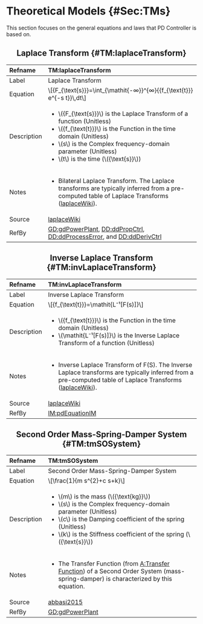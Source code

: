 # Theoretical Models {#Sec:TMs}

This section focuses on the general equations and laws that PD Controller is based on.

<div align="center">

## Laplace Transform {#TM:laplaceTransform}

</div>

|Refname    |TM:laplaceTransform                                                                                                                                                                                                                                                                      |
|:----------|:----------------------------------------------------------------------------------------------------------------------------------------------------------------------------------------------------------------------------------------------------------------------------------------|
|Label      |Laplace Transform                                                                                                                                                                                                                                                                        |
|Equation   |\\[{F\_{\text{s}}}=\int\_{\mathit{-∞}}^{∞}{{f\_{\text{t}}} e^{-s t}}\\,dt\\]                                                                                                                                                                                                             |
|Description|<ul><li>\\({F\_{\text{s}}}\\) is the Laplace Transform of a function (Unitless)</li><li>\\({f\_{\text{t}}}\\) is the Function in the time domain (Unitless)</li><li>\\(s\\) is the Complex frequency-domain parameter (Unitless)</li><li>\\(t\\) is the time (\\({\text{s}}\\))</li></ul>|
|Notes      |<ul><li>Bilateral Laplace Transform. The Laplace transforms are typically inferred from a pre-computed table of Laplace Transforms ([laplaceWiki](./SecReferences.md#laplaceWiki)).</li></ul>                                                                                            |
|Source     |[laplaceWiki](./SecReferences.md#laplaceWiki)                                                                                                                                                                                                                                            |
|RefBy      |[GD:gdPowerPlant](./SecGDs.md#GD:gdPowerPlant), [DD:ddPropCtrl](./SecDDs.md#DD:ddPropCtrl), [DD:ddProcessError](./SecDDs.md#DD:ddProcessError), and [DD:ddDerivCtrl](./SecDDs.md#DD:ddDerivCtrl)                                                                                         |

<div align="center">

## Inverse Laplace Transform {#TM:invLaplaceTransform}

</div>

|Refname    |TM:invLaplaceTransform                                                                                                                                                                                     |
|:----------|:----------------------------------------------------------------------------------------------------------------------------------------------------------------------------------------------------------|
|Label      |Inverse Laplace Transform                                                                                                                                                                                  |
|Equation   |\\[{f\_{\text{t}}}=\mathit{L⁻¹[F(s)]}\\]                                                                                                                                                                   |
|Description|<ul><li>\\({f\_{\text{t}}}\\) is the Function in the time domain (Unitless)</li><li>\\(\mathit{L⁻¹[F(s)]}\\) is the Inverse Laplace Transform of a function (Unitless)</li></ul>                           |
|Notes      |<ul><li>Inverse Laplace Transform of F(S). The Inverse Laplace transforms are typically inferred from a pre-computed table of Laplace Transforms ([laplaceWiki](./SecReferences.md#laplaceWiki)).</li></ul>|
|Source     |[laplaceWiki](./SecReferences.md#laplaceWiki)                                                                                                                                                              |
|RefBy      |[IM:pdEquationIM](./SecIMs.md#IM:pdEquationIM)                                                                                                                                                             |

<div align="center">

## Second Order Mass-Spring-Damper System {#TM:tmSOSystem}

</div>

|Refname    |TM:tmSOSystem                                                                                                                                                                                                                                                                   |
|:----------|:-------------------------------------------------------------------------------------------------------------------------------------------------------------------------------------------------------------------------------------------------------------------------------|
|Label      |Second Order Mass-Spring-Damper System                                                                                                                                                                                                                                          |
|Equation   |\\[\frac{1}{m s^{2}+c s+k}\\]                                                                                                                                                                                                                                                   |
|Description|<ul><li>\\(m\\) is the mass (\\({\text{kg}}\\))</li><li>\\(s\\) is the Complex frequency-domain parameter (Unitless)</li><li>\\(c\\) is the Damping coefficient of the spring (Unitless)</li><li>\\(k\\) is the Stiffness coefficient of the spring (\\({\text{s}}\\))</li></ul>|
|Notes      |<ul><li>The Transfer Function (from [A:Transfer Function](./SecAssumps.md#pwrPlantTxFnx)) of a Second Order System (mass-spring-damper) is characterized by this equation.</li></ul>                                                                                            |
|Source     |[abbasi2015](./SecReferences.md#abbasi2015)                                                                                                                                                                                                                                     |
|RefBy      |[GD:gdPowerPlant](./SecGDs.md#GD:gdPowerPlant)                                                                                                                                                                                                                                  |


